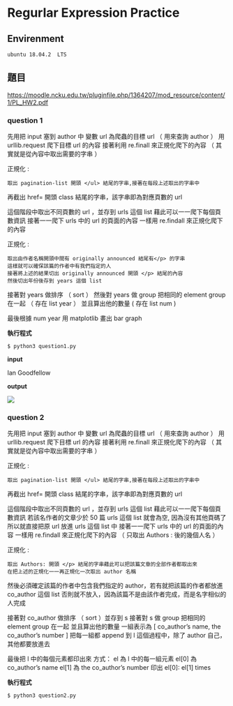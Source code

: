 # Regurlar Expression Practice

## Envirenment

	ubuntu 18.04.2  LTS

## 題目

https://moodle.ncku.edu.tw/pluginfile.php/1364207/mod_resource/content/1/PL_HW2.pdf

### question 1

先用把 input 塞到 author 中
變數 url 為爬蟲的目標 url （ 用來查詢 author ）
用 urllib.request 爬下目標 url 的內容
接著利用 re.finall 來正規化爬下的內容 （ 其實就是從內容中取出需要的字串 ）

正規化 : 

	取出 pagination-list 開頭 </ul> 結尾的字串,接著在每段上述取出的字串中

再截出 href= 開頭 class 結尾的字串，該字串即為對應頁數的 url

這個階段中取出不同頁數的 url ，並存到 urls 這個 list
藉此可以一一爬下每個頁數資訊
接著一一爬下 urls 中的 url 的頁面的內容
一樣用 re.findall 來正規化爬下的內容

正規化 :

	取出由作者名稱開頭中間有 originally announced 結尾有</p> 的字串
	這樣就可以確保該篇的作者中有我們指定的人
	接著將上述的結果切出 originally announced 開頭 </p> 結尾的內容
	然後切出年份後存到 years 這個 list

接著對 years 做排序 （ sort ）
然後對 years 做 group
把相同的 element group 在一起 （ 存在 list year ）
並且算出他的數量 ( 存在 list num )

最後根據 num year 用 matplotlib 畫出 bar graph

**執行程式**

```
$ python3 question1.py
```

**input**

Ian Goodfellow

**output**


![](https://i.imgur.com/ReyOESS.png)

### question 2

先用把 input 塞到 author 中
變數 url 為爬蟲的目標 url （ 用來查詢 author ）
用 urllib.request 爬下目標 url 的內容
接著利用 re.finall 來正規化爬下的內容 （ 其實就是從內容中取出需要的字串 ）

正規化 :

	取出 pagination-list 開頭 </ul> 結尾的字串,接著在每段上述取出的字串中

再截出 href= 開頭 class 結尾的字串，該字串即為對應頁數的 url

這個階段中取出不同頁數的 url ，並存到 urls 這個 list
藉此可以一一爬下每個頁數資訊
若該名作者的文章少於 50 篇 urls 這個 list 就會為空, 因為沒有其他頁碼了
所以就直接把原 url 放進 urls 這個 list 中
接著一一爬下 urls 中的 url 的頁面的內容
一樣用 re.findall 來正規化爬下的內容 （ 只取出 Authors : 後的幾個人名 ）

正規化 :

	取出 Authors: 開頭 </p> 結尾的字串藉此可以把該篇文章的全部作者都取出來
	在把上述的正規化一一再正規化一次取出 author 名稱

然後必須確定該篇的作者中包含我們指定的 author，若有就把該篇的作者都放進 co_author 這個 list
否則就不放入，因為該篇不是由該作者完成，而是名字相似的人完成

接著對 co_author 做排序 （ sort ）並存到 s 
接著對 s 做 group
把相同的 element group 在一起 
並且算出他的數量
一組表示為 [ co_author’s name, the co_author’s number ]
把每一組都 append 到 l
這個過程中，除了 author 自己，其他都要放進去

最後把 l 中的每個元素都印出來
方式： 
el 為 l 中的每一組元素
el[0] 為 co_author’s name
el[1] 為 the co_author’s number
印出 el[0]: el[1] times

**執行程式**
```
$ python3 question2.py
```
